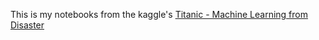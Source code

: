 This is my notebooks from the kaggle's [Titanic - Machine Learning from Disaster](https://www.kaggle.com/competitions/titanic)

